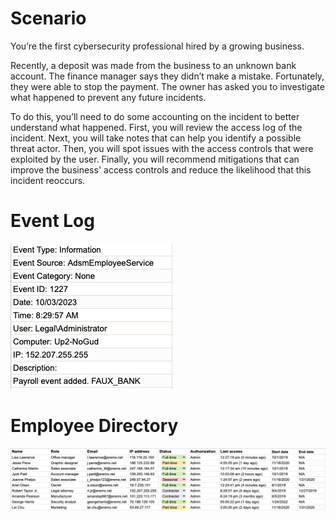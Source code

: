 # Scenario

You’re the first cybersecurity professional hired by a growing business.

Recently, a deposit was made from the business to an unknown bank account. 
The finance manager says they didn’t make a mistake. Fortunately, they were able to stop the payment. 
The owner has asked you to investigate what happened to prevent any future incidents.

To do this, you’ll need to do some accounting on the incident to better understand what happened. 
First, you will review the access log of the incident. Next, you will take notes that can help you identify a possible threat actor. 
Then, you will spot issues with the access controls that were exploited by the user. 
Finally, you will recommend mitigations that can improve the business' access controls and reduce the likelihood that this incident reoccurs.

# Event Log
![Event Log](event-log.jpeg)

# Employee Directory
![Employee Directory](employee-directory.jpeg)
